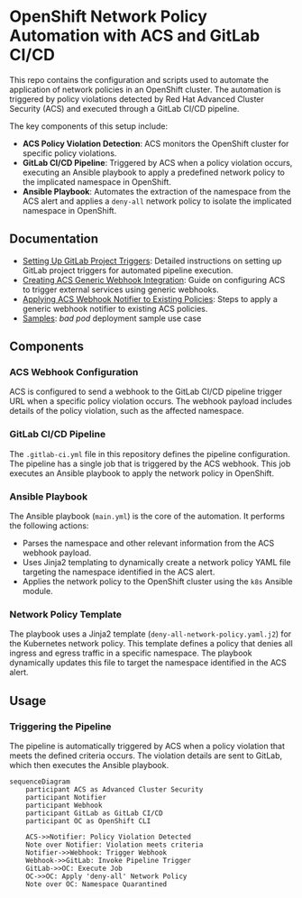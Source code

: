 # OpenShift Network Policy Automation with ACS and GitLab CI/CD

This repo contains the configuration and scripts used to automate the application of network policies in an OpenShift cluster. The automation is triggered by policy violations detected by Red Hat Advanced Cluster Security (ACS) and executed through a GitLab CI/CD pipeline.

The key components of this setup include:
- **ACS Policy Violation Detection**: ACS monitors the OpenShift cluster for specific policy violations.
- **GitLab CI/CD Pipeline**: Triggered by ACS when a policy violation occurs, executing an Ansible playbook to apply a predefined network policy to the implicated namespace in OpenShift.
- **Ansible Playbook**: Automates the extraction of the namespace from the ACS alert and applies a `deny-all` network policy to isolate the implicated namespace in OpenShift.

## Documentation

- [Setting Up GitLab Project Triggers](./docs/README-GitLab-Project-Triggers.md): Detailed instructions on setting up GitLab project triggers for automated pipeline execution.
- [Creating ACS Generic Webhook Integration](./docs/README-ACS-Webhook-Integration.md): Guide on configuring ACS to trigger external services using generic webhooks.
- [Applying ACS Webhook Notifier to Existing Policies](./docs/README-ACS-Webhook-Notifier-Policies.md): Steps to apply a generic webhook notifier to existing ACS policies.
- [Samples](./samples/readme.md): _bad pod_ deployment sample use case

## Components

### ACS Webhook Configuration

ACS is configured to send a webhook to the GitLab CI/CD pipeline trigger URL when a specific policy violation occurs. The webhook payload includes details of the policy violation, such as the affected namespace.

### GitLab CI/CD Pipeline

The `.gitlab-ci.yml` file in this repository defines the pipeline configuration. The pipeline has a single job that is triggered by the ACS webhook. This job executes an Ansible playbook to apply the network policy in OpenShift.

### Ansible Playbook

The Ansible playbook (`main.yml`) is the core of the automation. It performs the following actions:
- Parses the namespace and other relevant information from the ACS webhook payload.
- Uses Jinja2 templating to dynamically create a network policy YAML file targeting the namespace identified in the ACS alert.
- Applies the network policy to the OpenShift cluster using the `k8s` Ansible module.

### Network Policy Template

The playbook uses a Jinja2 template (`deny-all-network-policy.yaml.j2`) for the Kubernetes network policy. This template defines a policy that denies all ingress and egress traffic in a specific namespace. The playbook dynamically updates this file to target the namespace identified in the ACS alert.

## Usage

### Triggering the Pipeline

The pipeline is automatically triggered by ACS when a policy violation that meets the defined criteria occurs. The violation details are sent to GitLab, which then executes the Ansible playbook.

```mermaid
sequenceDiagram
    participant ACS as Advanced Cluster Security
    participant Notifier
    participant Webhook
    participant GitLab as GitLab CI/CD
    participant OC as OpenShift CLI

    ACS->>Notifier: Policy Violation Detected
    Note over Notifier: Violation meets criteria
    Notifier->>Webhook: Trigger Webhook
    Webhook->>GitLab: Invoke Pipeline Trigger
    GitLab->>OC: Execute Job
    OC->>OC: Apply 'deny-all' Network Policy
    Note over OC: Namespace Quarantined
```
